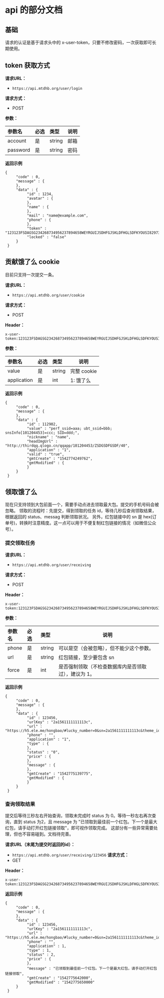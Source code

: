 # api 的部分文档


## 基础
请求的认证是基于请求头中的 x-user-token，只要不修改密码，一次获取即可长期使用。

## token 获取方式
**请求URL：** 

- ` https://api.mtdhb.org/user/login `
  
**请求方式：**

- POST 

**参数：** 

|参数名|必选|类型|说明|
|:----    |:---|:----- |-----   |
|account |  是  |    string   |  邮箱   |
|password |  是  |    string   |  密码   |


**返回示例**

``` 
{ 
     "code" : 0, 
     "message" : { 
     }, 
     "data" : { 
          "id" : 1234, 
          "avatar" : { 
          }, 
          "name" : { 
          }, 
          "mail" : "name@example.com", 
          "phone" : { 
          }, 
          "token" : "123123FSDAGSG234268734956237894658WEYRGUIJSDHFGJSKLDFHGLSDFKYOUSI829734569238475698SDYFGIOSUDFYGOIUY23578692348576234985YSUIDYFU", 
          "locked" : "false" 
     } 
 }

```


## 贡献饿了么 cookie
目前只支持一次提交一条。

**请求URL：** 
- ` https://api.mtdhb.org/user/cookie `
  
**请求方式：**
- POST 

**Header：**

```
x-user-token:123123FSDAGSG234268734956237894658WEYRGUIJSDHFGJSKLDFHGLSDFKYOUSI829734569238475698SDYFGIOSUDFYGOIUY23578692348576234985YSUIDYFU

```

**参数：** 

|参数名|必选|类型|说明|
|:----    |:---|:----- |-----   |
|value |  是  |    string   | 完整 cookie |
|application |  是  |    int   |   1: 饿了么   |


**返回示例**

``` 
{ 
     "code" : 0, 
     "message" : { 
     }, 
     "data" : { 
          "id" : 112902, 
          "value" : "perf_ssid=aaa; ubt_ssid=bbb; snsInfo[101204453]=ccc; SID=ddd;", 
          "nickname" : "name", 
          "headImgUrl" : "http://thirdqq.qlogo.cn/qqapp/101204453/ZSDGSDFGSDF/40", 
          "application" : "1", 
          "valid" : "true", 
          "gmtCreate" : "1542774249762", 
          "gmtModified" : { 
          } 
     } 
 }

```

## 领取饿了么
现在只支持领到大包前面一个，需要手动点进去领取最大包。提交的手机号码会被忽略。
领取的流程时：先提交，得到领取的任务 id，等待几秒后查询领取结果，根据返回的 status、messag 判断领取状况。
另外，红包链接中的 sn 是 hex(订单号)，转换时注意精度。这一点可以用于不便复制红包链接的情况（如微信公众号）。

### 提交领取任务

**请求URL：** 
- ` https://api.mtdhb.org/user/receiving `
  
**请求方式：**
- POST 

**Header：**

```
x-user-token:123123FSDAGSG234268734956237894658WEYRGUIJSDHFGJSKLDFHGLSDFKYOUSI829734569238475698SDYFGIOSUDFYGOIUY23578692348576234985YSUIDYFU

```

**参数：** 

|参数名|必选|类型|说明|
|:----    |:---|:----- |-----   |
|phone |  是  |    string   | 可以是空（会被忽略），但不能少这个参数。 |
|url |  是  |    string   | 红包链接，至少要包含 sn |
|force |  是  |    int   | 是否强制领取（不检查数据库内是否领取过），建议为 1。 |


**返回示例**

``` 
{ 
     "code" : 0, 
     "message" : { 
     }, 
     "data" : { 
          "id" : 123456, 
          "urlKey" : "2a1561111111113c", 
          "url" : "https://h5.ele.me/hongbao/#lucky_number=0&sn=2a1561111111113c&theme_id=5", 
          "phone" : "", 
          "application" : "1", 
          "type" : { 
          }, 
          "status" : "0", 
          "price" : { 
          }, 
          "message" : { 
          }, 
          "gmtCreate" : "1542775139775", 
          "gmtModified" : { 
          } 
     } 
 }

```



###  查询领取结果

提交后等待三秒左右开始查询，领取未完成时 status 为 0。等待一秒左右再次查询，直到 status 为2，且 message 为 "已领取到最佳前一个红包。下一个是最大红包，请手动打开红包链接领取"，即可视作领取完成。
这部分有一些异常需要处理，但也不容易碰到。文档待完善。

**请求URL（末尾为提交时返回的id）：** 

- ` https://api.mtdhb.org/user/receiving/123456 `
**请求方式：**
- GET 

**Header：**

```
x-user-token:123123FSDAGSG234268734956237894658WEYRGUIJSDHFGJSKLDFHGLSDFKYOUSI829734569238475698SDYFGIOSUDFYGOIUY23578692348576234985YSUIDYFU

```



**返回示例**

``` 
{ 
     "code" : 0, 
     "message" : { 
     }, 
     "data" : { 
          "id" : 123456, 
          "urlKey" : "2a1561111111113c", 
          "url" : "https://h5.ele.me/hongbao/#lucky_number=0&sn=2a1561111111113c&theme_id=5", 
          "phone" : "", 
          "application" : 1, 
          "type" : 1, 
          "status" : 2, 
          "price" : { 
          }, 
          "message" : "已领取到最佳前一个红包。下一个是最大红包，请手动打开红包链接领取", 
          "gmtCreate" : "1542775642000", 
          "gmtModified" : "1542775650000" 
     } 
 }

```

